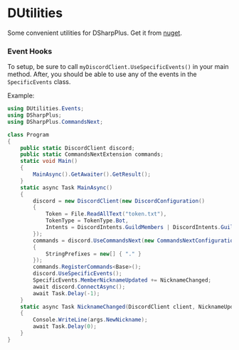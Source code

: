# DUtilities
Some convenient utilities for DSharpPlus. Get it from [nuget](https://www.nuget.org/packages/DUtilities).

### Event Hooks

To setup, be sure to call `myDiscordClient.UseSpecificEvents()` in your main method. After, you should be able to use any of the events in the `SpecificEvents` class.

Example:
```cs
using DUtilities.Events;
using DSharpPlus;
using DSharpPlus.CommandsNext;

class Program
{
    public static DiscordClient discord;
    public static CommandsNextExtension commands;
    static void Main()
    {
        MainAsync().GetAwaiter().GetResult();
    }
    static async Task MainAsync()
    {
        discord = new DiscordClient(new DiscordConfiguration()
        {
            Token = File.ReadAllText("token.txt"),
            TokenType = TokenType.Bot,
            Intents = DiscordIntents.GuildMembers | DiscordIntents.GuildPresences | DiscordIntents.Guilds | DiscordIntents.GuildMessages
        });
        commands = discord.UseCommandsNext(new CommandsNextConfiguration()
        { 
            StringPrefixes = new[] { "." }
        });
        commands.RegisterCommands<Base>();
        discord.UseSpecificEvents();
        SpecificEvents.MemberNicknameUpdated += NicknameChanged;
        await discord.ConnectAsync();
        await Task.Delay(-1);
    }
    static async Task NicknameChanged(DiscordClient client, NicknameUpdatedArgs args)
    {
        Console.WriteLine(args.NewNickname);
        await Task.Delay(0);
    }
}
```
